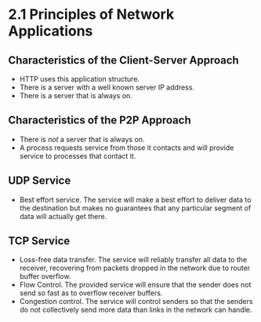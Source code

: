 # 2.1 Principles of Network Applications
## Characteristics of the Client-Server Approach
* HTTP uses this application structure.
* There is a server with a well known server IP address.
* There is a server that is always on.

## Characteristics of the P2P Approach
* There is _not_ a server that is always on.
* A process requests service from those it contacts and will provide service to processes that contact it.

## UDP Service
* Best effort service.  The service will make a best effort to deliver data to the destination but makes no guarantees that any particular segment of data will actually get there.

## TCP Service
* Loss-free data transfer. The service will reliably transfer all data to the receiver, recovering from packets dropped in the network due to router buffer overflow.
* Flow Control. The provided service will ensure that the sender does not send so fast as to overflow receiver buffers.
* Congestion control.  The service will control senders so that the senders do not collectively send more data than links in the network can handle.